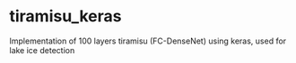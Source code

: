 # tiramisu_keras
Implementation of 100 layers tiramisu (FC-DenseNet) using keras, used for lake ice detection
